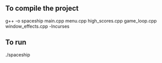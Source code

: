 ## To compile the project
g++ -o spaceship main.cpp menu.cpp high_scores.cpp game_loop.cpp window_effects.cpp -lncurses
## To run
./spaceship